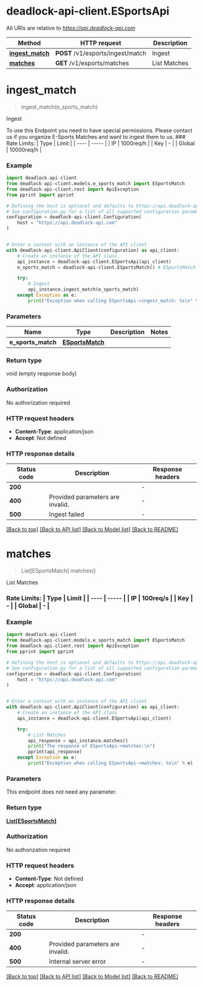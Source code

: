 # deadlock-api-client.ESportsApi

All URIs are relative to *https://api.deadlock-api.com*

Method | HTTP request | Description
------------- | ------------- | -------------
[**ingest_match**](ESportsApi.md#ingest_match) | **POST** /v1/esports/ingest/match | Ingest
[**matches**](ESportsApi.md#matches) | **GET** /v1/esports/matches | List Matches


# **ingest_match**
> ingest_match(e_sports_match)

Ingest

 To use this Endpoint you need to have special permissions. Please contact us if you organize E-Sports Matches and want to ingest them to us.  ### Rate Limits: | Type | Limit | | ---- | ----- | | IP | 1000req/h | | Key | - | | Global | 10000req/h |     

### Example


```python
import deadlock-api-client
from deadlock-api-client.models.e_sports_match import ESportsMatch
from deadlock-api-client.rest import ApiException
from pprint import pprint

# Defining the host is optional and defaults to https://api.deadlock-api.com
# See configuration.py for a list of all supported configuration parameters.
configuration = deadlock-api-client.Configuration(
    host = "https://api.deadlock-api.com"
)


# Enter a context with an instance of the API client
with deadlock-api-client.ApiClient(configuration) as api_client:
    # Create an instance of the API class
    api_instance = deadlock-api-client.ESportsApi(api_client)
    e_sports_match = deadlock-api-client.ESportsMatch() # ESportsMatch | 

    try:
        # Ingest
        api_instance.ingest_match(e_sports_match)
    except Exception as e:
        print("Exception when calling ESportsApi->ingest_match: %s\n" % e)
```



### Parameters


Name | Type | Description  | Notes
------------- | ------------- | ------------- | -------------
 **e_sports_match** | [**ESportsMatch**](ESportsMatch.md)|  | 

### Return type

void (empty response body)

### Authorization

No authorization required

### HTTP request headers

 - **Content-Type**: application/json
 - **Accept**: Not defined

### HTTP response details

| Status code | Description | Response headers |
|-------------|-------------|------------------|
**200** |  |  -  |
**400** | Provided parameters are invalid. |  -  |
**500** | Ingest failed |  -  |

[[Back to top]](#) [[Back to API list]](../README.md#documentation-for-api-endpoints) [[Back to Model list]](../README.md#documentation-for-models) [[Back to README]](../README.md)

# **matches**
> List[ESportsMatch] matches()

List Matches

 ### Rate Limits: | Type | Limit | | ---- | ----- | | IP | 100req/s | | Key | - | | Global | - |     

### Example


```python
import deadlock-api-client
from deadlock-api-client.models.e_sports_match import ESportsMatch
from deadlock-api-client.rest import ApiException
from pprint import pprint

# Defining the host is optional and defaults to https://api.deadlock-api.com
# See configuration.py for a list of all supported configuration parameters.
configuration = deadlock-api-client.Configuration(
    host = "https://api.deadlock-api.com"
)


# Enter a context with an instance of the API client
with deadlock-api-client.ApiClient(configuration) as api_client:
    # Create an instance of the API class
    api_instance = deadlock-api-client.ESportsApi(api_client)

    try:
        # List Matches
        api_response = api_instance.matches()
        print("The response of ESportsApi->matches:\n")
        pprint(api_response)
    except Exception as e:
        print("Exception when calling ESportsApi->matches: %s\n" % e)
```



### Parameters

This endpoint does not need any parameter.

### Return type

[**List[ESportsMatch]**](ESportsMatch.md)

### Authorization

No authorization required

### HTTP request headers

 - **Content-Type**: Not defined
 - **Accept**: application/json

### HTTP response details

| Status code | Description | Response headers |
|-------------|-------------|------------------|
**200** |  |  -  |
**400** | Provided parameters are invalid. |  -  |
**500** | Internal server error |  -  |

[[Back to top]](#) [[Back to API list]](../README.md#documentation-for-api-endpoints) [[Back to Model list]](../README.md#documentation-for-models) [[Back to README]](../README.md)

